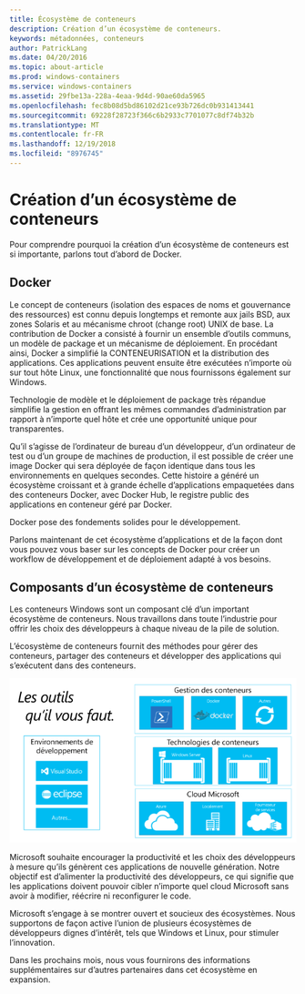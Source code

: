 ```yaml
---
title: Écosystème de conteneurs
description: Création d’un écosystème de conteneurs.
keywords: métadonnées, conteneurs
author: PatrickLang
ms.date: 04/20/2016
ms.topic: about-article
ms.prod: windows-containers
ms.service: windows-containers
ms.assetid: 29fbe13a-228a-4eaa-9d4d-90ae60da5965
ms.openlocfilehash: fec8b08d5bd86102d21ce93b726dc0b931413441
ms.sourcegitcommit: 69228f28723f366c6b2933c7701077c8df74b32b
ms.translationtype: MT
ms.contentlocale: fr-FR
ms.lasthandoff: 12/19/2018
ms.locfileid: "8976745"
---
```

# <a name="building-a-container-ecosystem"></a>Création d’un écosystème de conteneurs

Pour comprendre pourquoi la création d’un écosystème de conteneurs est si importante, parlons tout d’abord de Docker.

## <a name="docker"></a>Docker

Le concept de conteneurs (isolation des espaces de noms et gouvernance des ressources) est connu depuis longtemps et remonte aux jails BSD, aux zones Solaris et au mécanisme chroot (change root) UNIX de base.   La contribution de Docker a consisté à fournir un ensemble d’outils communs, un modèle de package et un mécanisme de déploiement.  En procédant ainsi, Docker a simplifié la CONTENEURISATION et la distribution des applications.  Ces applications peuvent ensuite être exécutées n’importe où sur tout hôte Linux, une fonctionnalité que nous fournissons également sur Windows.

Technologie de modèle et le déploiement de package très répandue simplifie la gestion en offrant les mêmes commandes d’administration par rapport à n’importe quel hôte et crée une opportunité unique pour transparentes.

Qu’il s’agisse de l’ordinateur de bureau d’un développeur, d’un ordinateur de test ou d’un groupe de machines de production, il est possible de créer une image Docker qui sera déployée de façon identique dans tous les environnements en quelques secondes. Cette histoire a généré un écosystème croissant et à grande échelle d’applications empaquetées dans des conteneurs Docker, avec Docker Hub, le registre public des applications en conteneur géré par Docker.

Docker pose des fondements solides pour le développement.

Parlons maintenant de cet écosystème d’applications et de la façon dont vous pouvez vous baser sur les concepts de Docker pour créer un workflow de développement et de déploiement adapté à vos besoins.

## <a name="components-in-a-container-ecosystem"></a>Composants d’un écosystème de conteneurs

Les conteneurs Windows sont un composant clé d’un important écosystème de conteneurs. Nous travaillons dans toute l’industrie pour offrir les choix des développeurs à chaque niveau de la pile de solution.

L’écosystème de conteneurs fournit des méthodes pour gérer des conteneurs, partager des conteneurs et développer des applications qui s’exécutent dans des conteneurs.

![](media/containerEcosystem.png)

Microsoft souhaite encourager la productivité et les choix des développeurs à mesure qu’ils génèrent ces applications de nouvelle génération.  Notre objectif est d’alimenter la productivité des développeurs, ce qui signifie que les applications doivent pouvoir cibler n’importe quel cloud Microsoft sans avoir à modifier, réécrire ni reconfigurer le code.

Microsoft s’engage à se montrer ouvert et soucieux des écosystèmes.  Nous supportons de façon active l’union de plusieurs écosystèmes de développeurs dignes d’intérêt, tels que Windows et Linux, pour stimuler l’innovation.

Dans les prochains mois, nous vous fournirons des informations supplémentaires sur d’autres partenaires dans cet écosystème en expansion.

